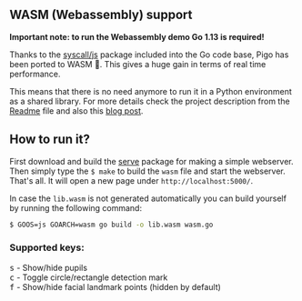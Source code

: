 ## WASM (Webassembly) support

**Important note: to run the Webassembly demo Go 1.13 is required!**

Thanks to the [syscall/js](https://golang.org/pkg/syscall/js/) package included into the Go code base, Pigo has been ported to WASM 🎉. This gives a huge gain in terms of real time performance. 

This means that there is no need anymore to run it in a Python environment as a shared library. For more details check the project description from the [Readme](https://github.com/qorpress/pigo/blob/master/README.md#real-time-face-detection) file and also this [blog post](https://esimov.com/2019/11/pupilseyes-localization-in-the-pigo-face-detection-library).

## How to run it?

First download and build the [serve](https://github.com/mattn/serve) package for making a simple webserver. Then simply type the `$ make` to build the `wasm` file and start the webserver. That's all. It will open a new page under `http://localhost:5000/`.

In case the `lib.wasm` is not generated automatically you can build yourself by running the following command:

```bash
$ GOOS=js GOARCH=wasm go build -o lib.wasm wasm.go
```

### Supported keys:
<kbd>s</kbd> - Show/hide pupils<br/>
<kbd>c</kbd> - Toggle circle/rectangle detection mark<br/>
<kbd>f</kbd> - Show/hide facial landmark points (hidden by default)

